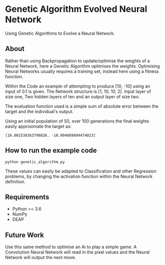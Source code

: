 # Genetic Algorithm Evolved Neural Network
Using Genetic Algorithms to Evolve a Neural Network.

## About
Rather than using Backpropagation to update/optimise the weights of a 
Neural Network, here a Genetic Algorithm optimises the weights. Optimising Neural Networks usually
requires a training set, instead here using a fitness function. 

Within the Code an example of attempting to produce [10, -10] using an input of 0.1 is given.
The Network structure is [1, 10, 10, 2]. Input layer of size one, Two hidden layers of ten and
an output layer of size two.

The evaluation function used is a simple sum of absolute error between the target and the individual's output.

Using an initial population of 50, over 100 generations the final weights easily approximate the target as:
```
[10.001538363798826, -10.004689894474023]
```

## How to run the example code
```commandline
python genetic_algorithm.py 
```

These values can easily be adapted to Classification and other Regression problems, by changing the activation function within
the Neural Network definition.

## Requirements
 - Python >= 3.6
 - NumPy
 - DEAP

## Future Work
Use this same method to optimise an Ai to play a simple game. A Convolution Neural Network will read in the pixel values and
the Neural Network will output the next move.